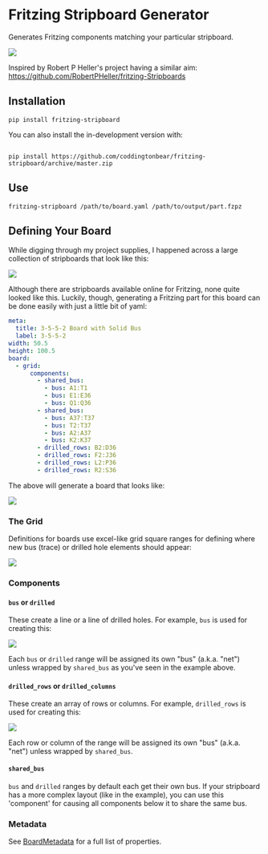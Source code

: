 # Fritzing Stripboard Generator

Generates Fritzing components matching your particular stripboard.

![](https://coddingtonbear-public.s3.us-west-2.amazonaws.com/github/fritzing-stripboard/practical.png)

Inspired by Robert P Heller's project having a similar aim: https://github.com/RobertPHeller/fritzing-Stripboards

## Installation

```
pip install fritzing-stripboard
```

You can also install the in-development version with:

```

pip install https://github.com/coddingtonbear/fritzing-stripboard/archive/master.zip

```

## Use

```
fritzing-stripboard /path/to/board.yaml /path/to/output/part.fzpz
```

## Defining Your Board

While digging through my project supplies, I happened across a
large collection of stripboards that look like this:

![](https://coddingtonbear-public.s3.us-west-2.amazonaws.com/github/fritzing-stripboard/amz_example.jpg)

Although there are stripboards available online for Fritzing,
none quite looked like this.  Luckily, though, generating a 
Fritzing part for this board can be done easily with just a little
bit of yaml:


```yaml
meta:
  title: 3-5-5-2 Board with Solid Bus
  label: 3-5-5-2
width: 50.5
height: 100.5
board:
  - grid:
      components:
        - shared_bus:
          - bus: A1:T1
          - bus: E1:E36
          - bus: Q1:Q36
        - shared_bus:
          - bus: A37:T37
          - bus: T2:T37
          - bus: A2:A37
          - bus: K2:K37
        - drilled_rows: B2:D36
        - drilled_rows: F2:J36
        - drilled_rows: L2:P36
        - drilled_rows: R2:S36

```

The above will generate a board that looks like:

![](https://coddingtonbear-public.s3.us-west-2.amazonaws.com/github/fritzing-stripboard/rendered.png)

### The Grid

Definitions for boards use excel-like grid square ranges for defining
where new bus (trace) or drilled hole elements should appear:

![](https://coddingtonbear-public.s3.us-west-2.amazonaws.com/github/fritzing-stripboard/grid.png)


### Components

#### `bus` or `drilled`

These create a line or a line of drilled holes.  For example,
`bus` is used for creating this:

![](https://coddingtonbear-public.s3.us-west-2.amazonaws.com/github/fritzing-stripboard/bus.png)

Each `bus` or `drilled` range will be assigned its own "bus"
(a.k.a. "net") unless wrapped by `shared_bus` as you've seen in the
example above.

####  `drilled_rows` or `drilled_columns`

These create an array of rows or columns.  For example, 
`drilled_rows` is used for creating this:

![](https://coddingtonbear-public.s3.us-west-2.amazonaws.com/github/fritzing-stripboard/drilled_bus_rows.png)

Each row or column of the range will be assigned its own "bus"
(a.k.a. "net") unless wrapped by `shared_bus`.

#### `shared_bus`

`bus` and `drilled` ranges by default each get their own bus.  If your
stripboard has a more complex layout (like in the example), you can
use this 'component' for causing all components below it to share
the same bus.

### Metadata

See [BoardMetadata](https://github.com/coddingtonbear/fritzing-stripboard/blob/main/src/fritzing_stripboard/types.py#L12) for a full list of properties.
